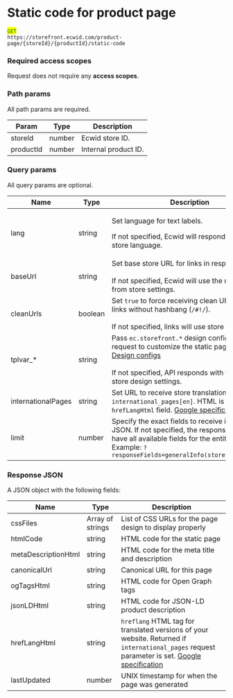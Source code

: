 # Static code for product page

<mark style="color:green;">`GET`</mark> \
`https://storefront.ecwid.com/product-page/{storeId}/{productId}/static-code`&#x20;

### Required access scopes

Request does not require any **access scopes**.

### Path params

All path params are required.

| Param     | Type   | Description          |
| --------- | ------ | -------------------- |
| storeId   | number | Ecwid store ID.      |
| productId | number | Internal product ID. |

### Query params

All query params are optional.

<table data-full-width="false"><thead><tr><th width="187">Name</th><th width="97">Type</th><th>Description</th></tr></thead><tbody><tr><td>lang</td><td>string</td><td><p>Set language for text labels. </p><p></p><p>If not specified, Ecwid will respond with default store language.</p></td></tr><tr><td>baseUrl</td><td>string</td><td>Set base store URL for links in response. <br><br>If not specified, Ecwid will use the main URL from store settings.</td></tr><tr><td>cleanUrls</td><td>boolean</td><td>Set <code>true</code> to force receiving clean URLs – catalog links without hashbang (<code>/#!/</code>). <br><br>If not specified, links will use store URL format.</td></tr><tr><td>tplvar_*</td><td>string</td><td>Pass <code>ec.storefront.*</code> design configs in the request to customize the static page looks. <a data-mention href="https://app.gitbook.com/s/aRJpOy0U8IpbjUfcox4D/store-configuration-settings/design-configs">Design configs</a><br><br>If not specified, API responds with the current store design settings.</td></tr><tr><td>internationalPages</td><td>string</td><td>Set URL to receive store translations. Format: <code>international_pages[en]</code>. HTML is returned in <code>hrefLangHtml</code> field. <a href="https://support.google.com/webmasters/answer/189077?hl=en">Google specification</a></td></tr><tr><td>limit</td><td>number</td><td>Specify the exact fields to receive in response JSON. If not specified, the response JSON will have all available fields for the entity.<br>Example: <code>?responseFields=generalInfo(storeId,storeUrl)</code></td></tr></tbody></table>

### Response JSON

A JSON object with the following fields:

| Name                | Type             | Description                                                                                                                                                                                                |
| ------------------- | ---------------- | ---------------------------------------------------------------------------------------------------------------------------------------------------------------------------------------------------------- |
| cssFiles            | Array of strings | List of CSS URLs for the page design to display properly                                                                                                                                                   |
| htmlCode            | string           | HTML code for the static page                                                                                                                                                                              |
| metaDescriptionHtml | string           | HTML code for the meta title and description                                                                                                                                                               |
| canonicalUrl        | string           | Canonical URL for this page                                                                                                                                                                                |
| ogTagsHtml          | string           | HTML code for Open Graph tags                                                                                                                                                                              |
| jsonLDHtml          | string           | HTML code for JSON-LD product description                                                                                                                                                                  |
| hrefLangHtml        | string           | `hreflang` HTML tag for translated versions of your website. Returned if `international_pages` request parameter is set. [Google specification](https://support.google.com/webmasters/answer/189077?hl=en) |
| lastUpdated         | number           | UNIX timestamp for when the page was generated                                                                                                                                                             |

